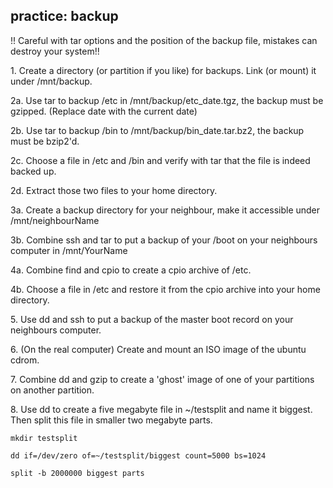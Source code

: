 ## practice: backup

!! Careful with tar options and the position of the backup file,
mistakes can destroy your system!!

1\. Create a directory (or partition if you like) for backups. Link (or
mount) it under /mnt/backup.

2a. Use tar to backup /etc in /mnt/backup/etc_date.tgz, the backup must
be gzipped. (Replace date with the current date)

2b. Use tar to backup /bin to /mnt/backup/bin_date.tar.bz2, the backup
must be bzip2\'d.

2c. Choose a file in /etc and /bin and verify with tar that the file is
indeed backed up.

2d. Extract those two files to your home directory.

3a. Create a backup directory for your neighbour, make it accessible
under /mnt/neighbourName

3b. Combine ssh and tar to put a backup of your /boot on your neighbours
computer in /mnt/YourName

4a. Combine find and cpio to create a cpio archive of /etc.

4b. Choose a file in /etc and restore it from the cpio archive into your
home directory.

5\. Use dd and ssh to put a backup of the master boot record on your
neighbours computer.

6\. (On the real computer) Create and mount an ISO image of the ubuntu
cdrom.

7\. Combine dd and gzip to create a \'ghost\' image of one of your
partitions on another partition.

8\. Use dd to create a five megabyte file in \~/testsplit and name it
biggest. Then split this file in smaller two megabyte parts.

    mkdir testsplit

    dd if=/dev/zero of=~/testsplit/biggest count=5000 bs=1024

    split -b 2000000 biggest parts
